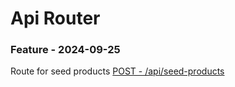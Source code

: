 # Api Router

### Feature - 2024-09-25
Route for seed products [POST - /api/seed-products](http://localhost:3000/api/seed-products)
